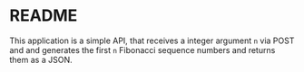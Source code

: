 # README

This application is a simple API, that receives a integer argument ```n``` via POST and
and generates the first ```n``` Fibonacci sequence numbers and returns them as a JSON.



